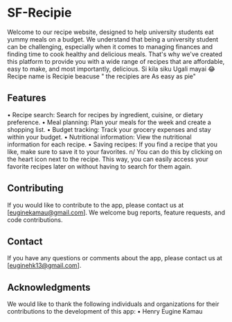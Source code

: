 # SF-Recipie

Welcome to our recipe website, designed to help university students eat yummy meals on a budget. We understand that being a university student can be challenging, especially when it comes to managing finances and finding time to cook healthy and delicious meals. That's why we've created this platform to provide you with a wide range of recipes that are affordable, easy to make, and most importantly, delicious.
Si kila siku Ugali mayai 😂
Recipe name is Recipie beacuse " the recipies are As easy as pie"

## Features
• Recipe search: Search for recipes by ingredient, cuisine, or dietary preference.
• Meal planning: Plan your meals for the week and create a shopping list.
• Budget tracking: Track your grocery expenses and stay within your budget.
• Nutritional information: View the nutritional information for each recipe.
• Saving recipes: If you find a recipe that you like, make sure to save it to your favorites. n/ You can do this by clicking on the heart icon next to the recipe. This way, you can easily access your favorite recipes later on without having to search for them again.

## Contributing
If you would like to contribute to the app, please contact us at [euginekamau@gmail.com]. We welcome bug reports, feature requests, and code contributions.
## Contact
If you have any questions or comments about the app, please contact us at [euginehk13@gmail.com].
## Acknowledgments
We would like to thank the following individuals and organizations for their contributions to the development of this app:
• Henry Eugine Kamau
